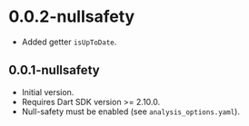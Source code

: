 # 0.0.2-nullsafety
- Added getter `isUpToDate`. 

## 0.0.1-nullsafety

- Initial version.
- Requires Dart SDK version >= 2.10.0.
- Null-safety must be enabled (see `analysis_options.yaml`).
